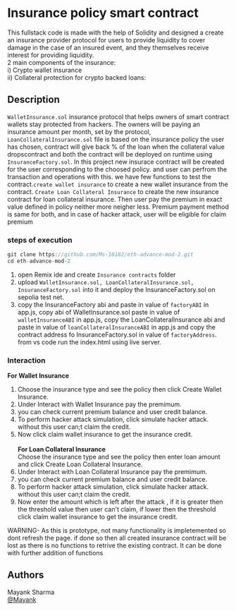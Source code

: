 # Insurance policy smart contract
 This fullstack code is made with the help of Solidity and designed a create an insurance provider protocol for users  to provide liquidity to cover damage in the case of an insured event, and they themselves receive interest for providing liquidity.<br>
2 main components of the insurance:<br>
i) Crypto wallet insurance<br>
ii) Collateral protection for crypto backed loans:

## Description
```WalletInsurance.sol``` insurance protocol that helps owners of smart contract wallets stay protected from hackers. The owners will be paying an insurance amount per month, set by the protocol, ```LoanCollateralInsurance.sol``` file is based on the insurance policy the user has chosen, contract will give back % of the loan when the collateral value dropscontract and both the contract will be deployed on runtime using ```InsuranceFactory.sol```.
In this project new insurace contract will be created for the user corresponding to the choosed policy. and user can perfrom the transaction and operations with this. we have few functions to test the contract.```create wallet insurance``` to create a new wallet insurance from the contract. ```Create Loan Collateral Insurance``` to create the new insurance contract for loan collateral insurance. 
Then user pay the premium in exact value defined in policy neither more neigher less. Premium payment method is same for both, and in case of hacker attack, user will be eligible for claim premium

### steps of execution
```javascript 
git clone https://github.com/Ms-10182/eth-advance-mod-2.git
cd eth-advance-mod-2
```

1) open Remix ide and create ```Insurance contracts``` folder
2) upload ```WalletInsurance.sol, LoanCollateralInsurance.sol, InsuranceFactory.sol``` into it and deploy the InsuranceFactory.sol on sepolia test net.
3) copy the InsuranceFactory abi and paste in value of ```factoryABI``` in app.js, copy abi of WalletInsurance.sol paste in value of ```walletInsuranceABI``` in app.js,
copy the LoanCollateralInsurance abi and paste in value of ```loanCollateralInsuranceABI``` in app.js  and copy the contract address fo InsuranceFactory.sol in value of ```factoryAddress```.
from vs code run the index.html using live server.

### Interaction
<b>For Wallet Insurance</b>
1) Choose the insurance type and see the policy then click Create Wallet Insurance.
2) Under Interact with Wallet Insurance pay the premimum.
3) you can check current premium balance and user credit balance.
4) To perform hacker attack simulation, click simulate hacker attack. without this user can;t claim the credit.
5) Now click claim wallet insurance to get the insurance credit.<br><br>
<b>For Loan Collateral Insurance</b><br>
    Choose the insurance type and see the policy then enter loan amount and click Create Loan Collateral Insurance.
2) Under Interact with Loan Collateral Insurance pay the premimum.
3) you can check current premium balance and user credit balance.
4) To perform hacker attack simulation, click simulate hacker attack. without this user can;t claim the credit.
5) Now enter the amount which is left after the attack , if it is greater then the threshold value then user can't claim, if lower then the threshold click claim wallet insurance to get the insurance credit.


WARNING- As this is prototype, not many functionality is impletemented so dont refresh the page. if done so then all created insurance contract will be lost as there is no functions to retrive the existing contract. It can be done with further addition of functions

## Authors

Mayank Sharma  
[@Mayank](https://www.linkedin.com/in/mayank-sharma-078278243/)



